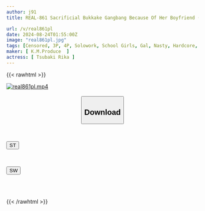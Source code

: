 ```yaml
---
author: j91
title: REAL-861 Sacrificial Bukkake Gangbang Because Of Her Boyfriend (me), She Was Gang-raped By A Group Of DQNs And Became A Public Toilet Covered In Dirty Semen In A Garbage Dump Ruins. Rika Tsubaki

url: /v/real861pl
date: 2024-08-24T01:55:00Z
image: "real861pl.jpg"
tags: [Censored, 3P, 4P, Solowork, School Girls, Gal, Nasty, Hardcore, (tag-censored), Deep Throating	]
maker: [ K.M.Produce  ]
actress: [ Tsubaki Rika ]
---
```



{{< rawhtml >}}

<div class="video" data-videoid="MyowpwdLepcDqm">
    <a href="javascript:;">
        <img src="/v/real861pl/real861pl.jpg" width="WIDTH" height="HEIGHT" alt="real861pl.mp4" loading="lazy">
    </a>
</div>

<script type="text/javascript" src="https://j91.asia/asset/on-demand-st.js"></script>

<br>
  <link rel="stylesheet" href="https://j91.asia/asset/bs5.css">
  
  <center>
  <button class="btn btn-primary" type="button" data-bs-toggle="collapse" data-bs-target=".multi-collapse" aria-expanded="false" aria-controls="multiCollapseExample1 multiCollapseExample2"><h2>Download</h2></button></center>
</p>
<div class="row">
  <div class="col">
    <div class="collapse multi-collapse" id="multiCollapseExample1">
      <div class="card card-body">
	      	      <br>
<div class="buttons">  
<p><a href="/v/real861pl/st.html" target="_blank"><button class="btn-hover color-3"><i class="fa fa-download"></i> ST</button></a></p></div>
    </div>
  </div>
</div>
  <div class="col">
    <div class="collapse multi-collapse" id="multiCollapseExample2">
      <div class="card card-body">
	      <br>
<div class="buttons">
<p><a href="/v/real861pl/sw.html" target="_blank"><button class="btn-hover color-2"><i class="fa fa-download"></i> SW</button></a></p></div>
<br><br>
      </div>
    </div>
  </div>
</div>

{{< /rawhtml >}}